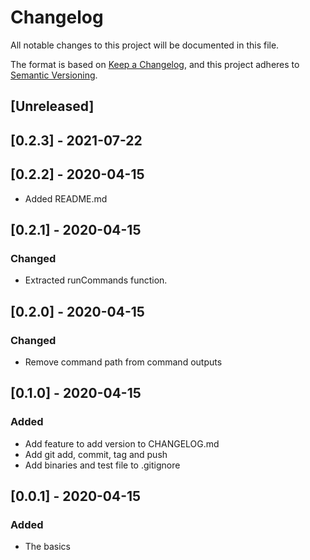 # Changelog

All notable changes to this project will be documented in this file.

The format is based on [Keep a Changelog](https://keepachangelog.com/en/1.0.0/),
and this project adheres to [Semantic Versioning](https://semver.org/spec/v2.0.0.html).

## [Unreleased]

## [0.2.3] - 2021-07-22

## [0.2.2] - 2020-04-15

- Added README.md

## [0.2.1] - 2020-04-15

### Changed

- Extracted runCommands function.

## [0.2.0] - 2020-04-15

### Changed

- Remove command path from command outputs

## [0.1.0] - 2020-04-15

### Added

- Add feature to add version to CHANGELOG.md
- Add git add, commit, tag and push
- Add binaries and test file to .gitignore

## [0.0.1] - 2020-04-15

### Added

- The basics
